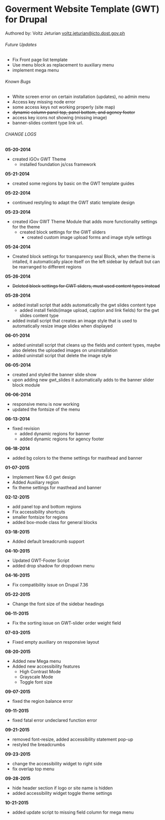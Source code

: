 # Goverment Website Template (GWT) for Drupal
Authored by: Voltz Jeturian voltz.jeturian@icto.dost.gov.ph

###### Future Updates
- Fix Front page list template
- Use menu block as replacement to auxiliary menu
- implement mega menu

###### Known Bugs
- White screen error on certain installation (updates), no admin menu
- Access key missing node error
- some access keys not working properly (site map)
- ~~dynamic column panel top, panel bottom, and agency footer~~
- access key icons not showing (missing image)
- banner-slides content type link url.

###### CHANGE LOGS
**05-20-2014**
- created iGOv GWT Theme
  - installed foundation js/css framework

**05-21-2014**
- created some regions by basic on the GWT template guides

**05-22-2014**
- continued restyling to adapt the GWT static template design

**05-23-2014**
- created iGov GWT Theme Module that adds more functionality settings for the theme
  - created block settings for the GWT sliders
    - created custom image upload forms and image style settings

**05-24-2014**
- Created block settings for transparency seal Block, when the theme is intalled, it automatically place itself on the left sidebar by default but can be rearranged to different regions

**05-26-2014**
- ~~Deleted block settings for GWT sliders, must used content types instead~~

**05-28-2014**
- added install script that adds automatically the gwt slides content type
  - added install fields(image upload, caption and link fields) for the gwt slides content type
- added install script that creates an image style that is used to automatically resize image slides when displayed

**06-01-2014**


- added uninstall script that cleans up the fields and content types, maybe also deletes the uploaded images on unsinstallation
- added uninstall script that delete the image style

**06-05-2014**
- created and styled the banner slide show
- upon adding new gwt_slides it automatically adds to the banner slider block module

**06-06-2014**
- responsive menu is now working
- updated the fontsize of the menu

**06-13-2014**
- fixed revision
  - added dynamic regions for banner
  - added dynamic regions for agency footer

**06-18-2014**
- added bg colors to the theme settings for masthead and banner

**01-07-2015**
- Implement New 6.0 gwt design
- Added Auxiliary region
- fix theme settings for masthead and banner

**02-12-2015**
- add panel top and bottom regions
- Fix accessibility shortcuts
- smaller fontsize for regions
- added box-mode class for general blocks

**03-18-2015**
- Added default breadcrumb support

**04-10-2015**
- Updated GWT-Footer Script
- added drop shadow for dropdown menu

**04-16-2015**
- Fix compatibility issue on Drupal 7.36

**05-22-2015**
- Change the font size of the sidebar headings

**06-11-2015**
- Fix the sorting issue on GWT-slider order weight field

**07-03-2015**
- Fixed empty auxiliary on responsive layout

**08-20-2015**
- Added new Mega menu
- Added new accessibility features
  - High Contrast Mode
  - Grayscale Mode
  - Toggle font size

**09-07-2015**
- fixed the region balance error

**09-11-2015**
- fixed fatal error undeclared function error

**09-21-2015**
- removed font-resize, added accessibility statement pop-up
- restyled the breadcrumbs

**09-23-2015**
- change the accessibility widget to right side
- fix overlap top menu

**09-28-2015**
- hide header section if logo or site name is hidden
- added accessibility widget toggle theme settings

**10-21-2015**
- added update script to missing field column for mega menu
